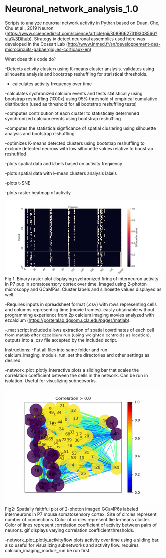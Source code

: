 # Neuronal_network_analysis_1.0
Scripts to analyze neuronal network activity in Python based on Duan, Che, Chu et al., 2019 Neuron (https://www.sciencedirect.com/science/article/pii/S0896627319308566?via%3Dihub). Strategy to detect neuronal assemblies used here was developed in the Cossart Lab (http://www.inmed.fr/en/developpement-des-microcircuits-gabaergiques-corticaux-en)

What does this code do?

-Detects activity clusters using K-means cluster analysis. validates using silhouette analysis and bootstrap reshuffling for statistical thresholds. 

- calculates activity frequency over time

-calculates sychronized calcium events and tests statistically using bootstrap reshuffling (1000x) using 95% threshold of empirical cumulative distribution (used as threshold for all bootstrap reshuffling tests)

-computes contribution of each cluster to statistically determined synchronized calcium events using bootstrap reshuffling

-computes the statistical signficance of spatial clustering using silhouette analysis and bootstrap reshuffling

-optimizes K-means detected clusters using bootstrap reshuffling to exclude detected neurons with low silhouette values relative to boostrap reshuffled

-plots spatial data and labels based on activity frequency

-plots spatial data with k-mean clusters analysis labels

-plots t-SNE 

-plots raster heatmap of activity 


![Heatmap of deconvolved df/f activity over time](Figure_1.png)
Fig 1. Binary raster plot displaying sychronized firing of interneuron activity in P7 pup in somatosensory cortex over time. Imaged using 2-photon microscopy and GCaMP6s. Cluster labels and silhouette values displayed as well.

-Requires inputs in spreadsheet format (.csv) with rows representing cells and columns representing time (movie frames). easily obtainable without programming experience from 2p calcium imaging movies analyzed with ezcalcium (https://porteralab.dgsom.ucla.edu/pages/matlab). 

-.mat script included allows extraction of spatial coordinates of each cell from matlab after ezcalcium run (using weighted centroids as location). outputs into a .csv file accepted by the included script.

Instructions:
-Put all files into same folder and run calcium_imaging_module_run. set the directories and other settings as desired.

-network_plot_plotly_interactive plots a sliding bar that scales the correlation coefficient between the cells in the network. Can be run in isolation. Useful for visualizing subnetworks.  

![Neuronal network analysis of 2-photon imaging P7 mouse expressing GCaMP-6s](test.gif)
Fig2: Spatially faithful plot of 2-photon imaged GCaMP6s labeled interneurons in P7 mouse somatosensory cortex. Size of circles represent number of connections. Color of circles represent the k-means cluster. Color of lines represent correlation coefficient of activity between pairs of neurons. gif displays varying correlation coefficient thresholds.

-network_plot_plotly_activityflow plots activity over time using a sliding bar. also useful for visualizing subnetworks and activity flow. requires calcium_imaging_module_run be run first. 


